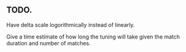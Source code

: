 ## TODO.

Have delta scale logorithmically instead of linearly.

Give a time estimate of how long the tuning will take given the match duration and number of matches.
